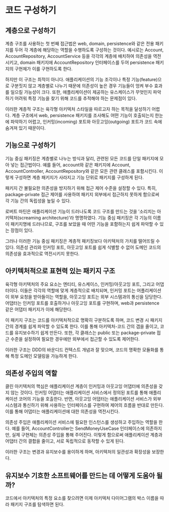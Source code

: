 # 코드 구성하기

## 계층으로 구성하기

계층 구조를 사용하는 첫 번째 접근법은 web, domain, persistence와 같은 전용 패키지를 두어 각 계층에 해당하는 역할을 수행하도록 구성하는 것이다. 예시로는 Account, AccountRepository, AccountService 등을 각각의 계층에 배치하여 의존성을 역전시키고, domain 패키지에 AccountRepository 인터페이스를 두어 persistence 패키지의 구현체가 이를 구현하도록 한다.

하지만 이 구조는 최적이 아니다. 애플리케이션의 기능 조각이나 특정 기능(feature)으로 구분짓지 않고 계층별로 나누기 때문에 의존성이 높은 경우 기능들이 엉켜 부수 효과를 일으킬 가능성이 크다. 또한, 애플리케이션이 제공하는 유스케이스가 무엇인지 파악하기 어려워 특정 기능을 찾기 위해 코드를 추적해야 하는 문제점이 있다.

이러한 계층적 구조는 육각형 아키텍처 스타일을 따르고자 하는 목적을 달성하기 어렵다. 계층 구조에서 web, persistence 패키지를 조사해도 어떤 기능이 호출되는지 한눈에 파악하기 어렵고, 인커밍(incoming) 포트와 아웃고잉(outgoing) 포트가 코드 속에 숨겨져 있기 때문이다.

## 기능으로 구성하기

기능 중심 패키징은 계층별로 나누는 방식과 달리, 관련된 모든 코드를 단일 패키지에 모아 넣는 접근법이다. 예를 들어, account와 같은 패키지에 Account, AccountController, AccountRepository와 같은 모든 관련 클래스를 포함시킨다. 이렇게 구성하면 계층 패키지가 사라지고 기능 단위로 패키지를 구성하게 된다.

패키지 간 불필요한 의존성을 방지하기 위해 접근 제어 수준을 설정할 수 있다. 특히, package-private 접근 제어를 사용하여 패키지 외부에서 접근하지 못하게 함으로써 각 기능 간의 독립성을 높일 수 있다.

로버트 마틴은 애플리케이션 기능이 드러나도록 코드 구조를 만드는 것을 ’소리치는 아키텍처(screaming architecture)’라 명명하였다. 기능 중심 패키징은 각 기능의 이름이 패키지명에 드러나므로, 구조를 보았을 때 어떤 기능을 포함하는지 쉽게 파악할 수 있는 장점이 있다.

그러나 이러한 기능 중심 패키징은 계층적 패키징보다 아키텍처의 가치를 떨어뜨릴 수 있다. 의존성 관리와 인커밍 포트, 아웃고잉 포트를 쉽게 식별할 수 없어 도메인 코드의 의존성을 효과적으로 역전시키지 못한다.

## 아키텍처적으로 표현력 있는 패키지 구조

육각형 아키텍처의 주요 요소는 엔티티, 유스케이스, 인커밍/아웃고잉 포트, 그리고 어댑터이다. 이들은 각각의 역할에 맞게 계층적으로 배치되며, 인커밍 포트는 어플리케이션이 외부 요청을 받아들이는 역할을, 아웃고잉 포트는 외부 시스템과의 통신을 담당한다. 어댑터는 인커밍 포트를 호출하거나 아웃고잉 포트를 구현하며, web과 persistence 같은 어댑터 패키지가 이에 해당한다.

이 패키지 구조는 코드를 아키텍처적으로 명확히 구분하도록 하며, 코드 변경 시 패키지 간의 경계를 쉽게 파악할 수 있도록 한다. 이를 통해 아키텍처-코드 간의 갭을 줄이고, 코드를 유지보수하기 쉽게 만든다. 또한, 각 클래스는 public 또는 package-private 접근 수준을 설정하여 필요한 경우에만 외부에서 접근할 수 있도록 제어한다.

이러한 구조는 DDD의 바운디드 컨텍스트 개념과 잘 맞으며, 코드의 명확한 모듈화를 통해 특정 도메인 모델링을 가능하게 한다.

## 의존성 주입의 역할

클린 아키텍처의 핵심은 애플리케이션 계층이 인커밍과 아웃고잉 어댑터에 의존성을 갖지 않는 것이다. 인커밍 어댑터는 애플리케이션 서비스에서 정의된 포트를 통해 애플리케이션 코어의 기능을 호출한다. 반면, 아웃고잉 어댑터는 애플리케이션 서비스가 외부 시스템과 통신하기 위해 사용하는 인터페이스를 구현하여 제어의 흐름을 반대로 만든다. 이를 통해 어댑터는 애플리케이션에 대한 의존성을 역전시킨다.

의존성 주입은 애플리케이션 서비스에 필요한 인스턴스를 생성하고 주입하는 역할을 한다. 예를 들어, AccountController는 SendMoneyUseCase 인터페이스에 의존하지만, 실제 구현체는 의존성 주입을 통해 주어진다. 이렇게 함으로써 애플리케이션 계층과 어댑터 간의 결합을 줄이고, 서로 독립적으로 동작할 수 있게 된다.

이러한 구조는 변경과 유지보수를 용이하게 하며, 아키텍처의 일관성과 확장성을 보장한다.

## 유지보수 기흐한 소프트웨어를 만드는 데 어떻게 도움아 될까?

코드에서 아키텍처의 특정 요소를 찾으려면 이제 아키텍처 다이어그램의 박스 이름을 따라 패키지 구조를 탐색하면 된다.

